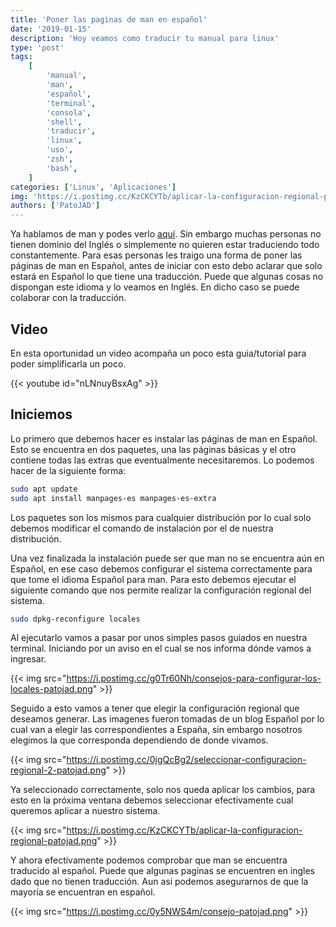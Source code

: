 ```yaml
---
title: 'Poner las paginas de man en español'
date: '2019-01-15'
description: 'Hoy veamos como traducir tu manual para linux'
type: 'post'
tags:
    [
        'manual',
        'man',
        'español',
        'terminal',
        'consola',
        'shell',
        'traducir',
        'linux',
        'uso',
        'zsh',
        'bash',
    ]
categories: ['Linux', 'Aplicaciones']
img: 'https://i.postimg.cc/KzCKCYTb/aplicar-la-configuracion-regional-patojad.png'
authors: ['PatoJAD']
---
```


Ya hablamos de man y podes verlo [aquí](/post/2019/01/man-tu-manual-para-linux/). Sin embargo muchas personas no tienen dominio del Inglés o simplemente no quieren estar traduciendo todo constantemente. Para esas personas les traigo una forma de poner las páginas de man en Español, antes de iniciar con esto debo aclarar que solo estará en Español lo que tiene una traducción. Puede que algunas cosas no dispongan este idioma y lo veamos en Inglés. En dicho caso se puede colaborar con la traducción.

## Video

En esta oportunidad un video acompaña un poco esta guia/tutorial para poder simplificarla un poco.

{{< youtube id="nLNnuyBsxAg" >}}

## Iniciemos

Lo primero que debemos hacer es instalar las páginas de man en Español. Esto se encuentra en dos paquetes, una las páginas básicas y el otro contiene todas las extras que eventualmente necesitaremos. Lo podemos hacer de la siguiente forma:

```zsh
sudo apt update
sudo apt install manpages-es manpages-es-extra
```

Los paquetes son los mismos para cualquier distribución por lo cual solo debemos modificar el comando de instalación por el de nuestra distribución.

Una vez finalizada la instalación puede ser que man no se encuentra aún en Español, en ese caso debemos configurar el sistema correctamente para que tome el idioma Español para man. Para esto debemos ejecutar el siguiente comando que nos permite realizar la configuración regional del sistema.

```zsh
sudo dpkg-reconfigure locales
```

Al ejecutarlo vamos a pasar por unos simples pasos guiados en nuestra terminal. Iniciando por un aviso en el cual se nos informa dónde vamos a ingresar.

{{< img src="https://i.postimg.cc/g0Tr60Nh/consejos-para-configurar-los-locales-patojad.png" >}}

Seguido a esto vamos a tener que elegir la configuración regional que deseamos generar. Las imagenes fueron tomadas de un blog Español por lo cual van a elegir las correspondientes a España, sin embargo nosotros elegimos la que corresponda dependiendo de donde vivamos.

{{< img src="https://i.postimg.cc/0jgQcBg2/seleccionar-configuracion-regional-2-patojad.png" >}}

Ya seleccionado correctamente, solo nos queda aplicar los cambios, para esto en la próxima ventana debemos seleccionar efectivamente cual queremos aplicar a nuestro sistema.

{{< img src="https://i.postimg.cc/KzCKCYTb/aplicar-la-configuracion-regional-patojad.png" >}}

Y ahora efectivamente podemos comprobar que man se encuentra traducido al español. Puede que algunas paginas se encuentren en ingles dado que no tienen traducción. Aun así podemos asegurarnos de que la mayoría se encuentran en español.

{{< img src="https://i.postimg.cc/0y5NWS4m/consejo-patojad.png" >}}
